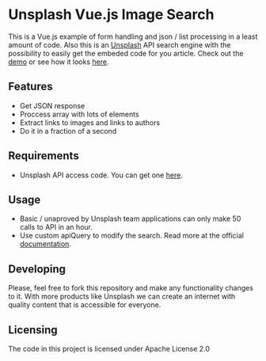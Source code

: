 # Unsplash Vue.js Image Search

This is a Vue.js example of form handling and json / list processing in a least amount of code. Also this is an [Unsplash](https://unsplash.com/) API search engine with the possibility to easily get the embeded code for you article. Check out the [demo](https://unsplash.sutlxwhx.pw/index.html) or see how it looks [here](https://raw.githubusercontent.com/sutlxwhx/Unsplash-Vue.js-Image-Search/master/demo.png).

## Features

* Get JSON response
* Proccess array with lots of elements
* Extract links to images and links to authors
* Do it in a fraction of a second

## Requirements

* Unsplash API access code. You can get one [here](https://unsplash.com/developers).

## Usage

* Basic / unaproved by Unsplash team applications can only make 50 calls to API in an hour.
* Use custom apiQuery to modify the search. Read more at the official [documentation](https://unsplash.com/documentation).

## Developing
Please, feel free to fork this repository and make any functionality changes to it. With more products like Unsplash we can create an internet with quality content that is accessible for everyone.

## Licensing

The code in this project is licensed under Apache License 2.0